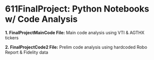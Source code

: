# 611FinalProject: Python Notebooks w/ Code Analysis


**1. FinalProjectMainCode File:** Main code analysis using VTI & AGTHX tickers

**2. FinalProjectCode2 File:** Prelim code analysis using hardcoded Robo Report & Fidelity data
